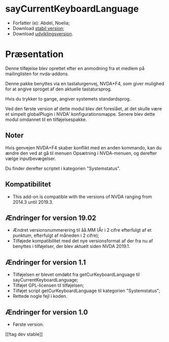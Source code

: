 # sayCurrentKeyboardLanguage #

* Forfatter (e): Abdel, Noelia;
* Download [stabil version][1];
* Download [udviklingsversion][2].

# Præsentation #

Denne tilføjelse blev oprettet efter en anmodning fra et medlem på
mailinglisten for nvda-addons.

Denne pakke benyttes via en tastaturgenvej, NVDA+F4, som giver mulighed for
at angive sproget af den aktuelle tastatursprog.

Hvis du trykker to gange, angiver systemets standardsprog.

Ved den første version af dette modul blev det foreslået, at det skulle være
et simpelt globalPlugin i NVDA' konfigurationsmappe. Senere blev dette modul
omdannet til en tilføjelsespakke.

## Noter ##

Hvis genvejen NVDA+F4 skaber konflikt med en anden kommando, kan du ændre
den ved at gå til menuen Opsætning i NVDA-menuen, og derefter vælge
inputbevægelser.

Du finder derefter scriptet i kategorien "Systemstatus".

## Kompatibilitet ##

* This add-on is compatible with the versions of NVDA ranging from 2014.3
  until 2019.3.

## Ændringer for version 19.02 ##

* Ændret versionsnummerering til åå.MM (År i 2 cifre efterfulgt af et
  punktum, efterfulgt af måneden i 2 cifre);
* Tilføjede kompatibilitet med det nye versionsformat af der fra nu af
  benyttes i tilføjelser, der blev aktuelt siden NVDA 2019.1.

## Ændringer for version 1.1 ##

* Tilføjelsen er blevet omdøbt fra getCurKeyboardLanguage til
  sayCurrentKeyboardLanguage;
* Tilføjet GPL-licensen til tilføjelsen;
* Tilføjet script getCurKeyboardLanguage til kategorien "Systemstatus";
* Rettede nogle fejl i koden.

## Ændringer for version 1.0 ##

* Første version.

[[!tag dev stable]]

[1]: https://addons.nvda-project.org/files/get.php?file=ckbl

[2]: https://addons.nvda-project.org/files/get.php?file=ckbl-dev
